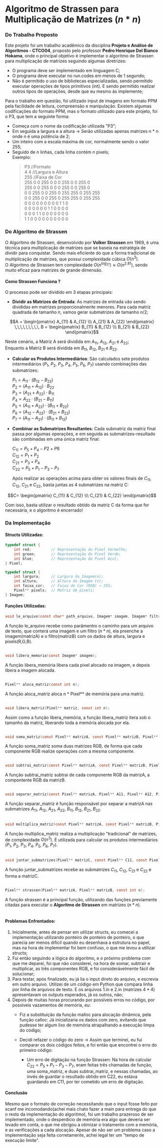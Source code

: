 # Algoritmo de Strassen para Multiplicação de Matrizes $(n * n)$
### Do Trabalho Proposto
 Este projeto foi um trabalho acadêmico da disciplina **Projeto e Análise de Algoritmos - CTCO04**, proposto pelo professor **Pedro Henrique Del Bianco Hokama**, onde o principal objetivo é implementar o algoritmo de Strassen para multiplicação de matrizes seguindo algumas diretrizes:
 
 * O programa deve ser implementado em linguagem C;
 * O programa deve executar no run.codes em menos de 1 segundo;  
 * Não é permitido o uso de bibliotecas especializadas, sendo permitido executar operações de tipos primitivos (int). E sendo permitido realizar outros tipos de operações, desde que eu mesmo às implemente;

Para o trabalho em questão, foi utilizado input de imagens em formato PPM pela facilidade de leitura, compreensão e manipulação. Existem algumas codificações do formato PPM, mas o formato utilizado para este projeto, foi o P3, que tem a seguinte forma:

* Começa com o nome da codificação utilizada "P3";  
* Em seguida a largura e a altura → Serão utilizadas apenas matrizes n * n onde n é uma potência de 2; 
* Um inteiro com a escala máxima de cor, normalmente sendo o valor 255;  
* Seguido de $n$ linhas, cada linha contém $n$ pixels;  
 Exemplo:
     >P3 //Formato  
4 4  //Largura e Altura  
255  //Faixa de Cor  
255 0 0 255 0 0 0 255 0 0 255 0  
255 0 0 255 0 0 0 255 0 0 255 0  
0 0 255 0 0 255 0 255 255 0 255 255  
0 0 255 0 0 255 0 255 255 0 255 255  
0 0 0 0 0 0 0 0 0 1 1 0  
0 0 0 0 0 0 1 1 0 0 0 0  
0 0 0 1 1 0 0 0 0 0 0 0  
1 1 0 0 0 0 0 0 0 0 0 0 

### Do Algoritmo de Strassen
O Algoritmo de Strassen, desenvolvido por **Volker Strassen** em 1969, é uma técnica para multiplicação de matrizes que se baseia na estratégia de dividir para conquistar. Sendo mais eficiente do que a forma tradicional de multiplicação de matrizes, que possui complexidade cúbica $O(n^3)$.  
O Algoritmo de Strassen tem complexidade $O(n^{log_27})≈O(n^{2.81})$, sendo muito eficaz para matrizes de grande dimensão.  

#### Como Strassen Funciona ?
O processo pode ser dividido em 3 etapas principais:  
* **Dividir as Matrizes de Entrada**: As matrizes de entrada vão sendo divididas em matrizes proporcionalmente menores. Para cada matriz quadrada de tamanho $n$, vamos gerar submatrizes de tamanho $n/2$;

```math
A =
\begin{pmatrix}
A_{11} & A_{12} \\\
A_{21} & A_{22}
\end{pmatrix}
\,\,\,\,\,\,\,\,\,
B = 
\begin{pmatrix}
B_{11} & B_{12} \\\
B_{21} & B_{22}
\end{pmatrix}
```
Neste cenário, a Matriz A será dividida em $A_{11}$, $A_{12}$, $A_{21}$ e $A_{22}$;  
Enquanto a Matriz B será dividida em $B_{11}$, $B_{12}$, $B_{21}$ e $B_{22}$.

* **Calcular os Produtos Intermediários**: São calculados sete produtos intermediários ($P_1$, $P_2$, $P_3$, $P_4$, $P_5$, $P_6$, $P_7$) usando combinações das submatrizes:
 
   $P_1 = A_{11}\cdot(B_{12}-B_{22})$  
   $P_2 = (A_{11}+ A_{12})\cdot B_{22}$  
   $P_3 = (A_{21} + A_{22})\cdot B_{11}$  
   $P_4 = A_{22}\cdot(B_{21} - B_{11})$  
   $P_5 = (A_{11} + A_{22})\cdot(B_{11} + B_{22})$  
   $P_6 = (A_{12} - A_{22})\cdot(B_{21} + B_{22})$  
   $P_7 = (A_{11} - A_{21})\cdot(B_{11} + B_{12})$
  
* **Combinar as Submatrizes Resultantes**: Cada submatriz da matriz final passa por algumas operações, e em seguida as submatrizes-resultado são combinadas em uma única matriz final:

   $C_{11} = P_5 + P_4 - P2 + P6$  
   $C_{12} = P_1 + P_2$  
   $C_{21} = P_3 + P_4$  
   $C_{22} = P_5 + P_1 - P_3 - P_7$

  Após realizar as operações acima para obter os valores finais de $C_{11}$, $C_{12}$, $C_{21}$ e $C_{22}$, basta juntas as 4 submatrizes na matriz C:

```math
C=
\begin{pmatrix}
C_{11} & C_{12} \\\
C_{21} & C_{22}
\end{pmatrix}
```

Com isso, basta utilizar o resultado obtido da matriz C da forma que for necessária, e o algoritmo é encerrado!

### Da Implementação
#### Structs Utilizadas:  
```C
typedef struct {
    int red;         // Representação do Pixel Vermelho;
    int green;       // Representação do Pixel Verde;
    int blue;        // Representação do Pixel Azul;
} Pixel;

typedef struct {
    int largura;     // Largura da Imagem(n);
    int altura;      // Altura da Imagem (n);
    int faixa_cor;   // Faixa de Cor (RGB) → 255;
    Pixel** pixels;  // Matriz de pixels;
} Imagem;
```
#### Funções Utilizadas:  
```C
void le_arquivo(const char* path_arquivo, Imagem* imagem, Imagem* filtro); → Não utilizada na Entrega Final  
```  
A função le_arquivo recebe como parâmentro o caminho para um arquivo de texto, que conterá uma imagem e um filtro $(n * n)$,
 ela preenche a imagem(matrizA) e o filtro(matrizB) com os dados de altura, largura e pixels(R,G,B).<br/><br/>
```C
void libera_memoria(const Imagem* imagem);  
``` 
A função libera_memória libera cada pixel alocado na imagem, e depois libera a imagem alocada.<br/><br/>
```C
Pixel** aloca_matriz(const int n);
```  
A função aloca_matriz aloca n * Pixel** de memória para uma matriz. <br/><br/>
```C
void libera_matriz(Pixel** matriz, const int n);
```  
Assim como a função libera_memória, a função libera_matriz itera sob o tamanho da matriz, liberando toda a memória alocada por ela.<br/><br/>
```C
void soma_matriz(const Pixel** matrizA, const Pixel** matrizB, Pixel** matrizC, const int n);
```  
A função soma_matriz soma duas matrizes RGB, de forma que cada componente RGB realize operações com a mesma componente.<br/><br/>
```C
void subtrai_matriz(const Pixel** matrizA, const Pixel** matrizB, Pixel** matrizC, const int n);
```  
A função subtrai_matriz subtrai de cada componente RGB da matrizA, a compontente RGB da matrizB.<br/><br/>
```C
void separar_matriz(const Pixel** matrizA, Pixel** A11, Pixel** A12, Pixel** A21, Pixel** A22, const int n);  
```  
A função separar_matriz é função responsável por separar a matrizA nas submatrizes $A_{11}$, $A_{12}$, $A_{21}$, $A_{22}$, $B_{11}$, $B_{12}$, $B_{21}$, $B_{22}$.<br/><br/>
```C
void multiplica_matriz(const Pixel** matrizA, const Pixel** matrizB, Pixel** matrizC, const int n);
```  
A função multiplica_matriz realiza a multiplicação "tradicional" de matrizes, de complexidade $O(n^3)$. É utilizada para calcular os produtos intermediários ($P_1$, $P_2$, $P_3$, $P_4$, $P_5$, $P_6$, $P_7$).<br/><br/>
```C
void juntar_submatrizes(Pixel** matrizC, const Pixel** C11, const Pixel** C12, const Pixel** C21, const Pixel** C22, const int n);
```
A função juntar_submatrizes recebe as submatrizes $C_{11}$, $C_{12}$, $C_{21}$ e $C_{22}$ e forma a matrizC.<br/><br/>
```C 
Pixel** strassen(Pixel** matrizA, Pixel** matrizB, const int n);  
```
A função strassen é a principal função, utilizando das funções previamente citadas para executar o **Algoritmo de Strassen** em matrizes $(n * n)$.<br/><br/>

 #### Problemas Enfrentados:
 1. Inicialmente, antes de pensar em utilizar structs, eu comecei a implementação utilizando ponteiro de ponteiro de ponteiro, o que parecia ser menos difícil quando eu desenhava a estrutura no papel, mas na hora de implementar foi bem confuso, o que me levou a utilizar structs;  
 2. Fui então seguindo a lógica do algoritmo, e o próximo problema com que me deparei, foi que não considerei, na hora de somar, subtrair e multiplicar, as três componentes RGB, e foi considerávelmente fácil de solucionar;  
 3. Para testar, após finalizado, eu já lia o input direto do arquivo, e escrevia em outro arquivo. Utilizei de um código em Python que compara linha por linha de arquivos de texto. E os arquivos 1.in e 2.in (matrizes $4*4$) apresentavam os outputs esperados, já os outros, não;  
 4. Depois de muitas horas procurando por possíveis erros no código, por possíveis vazamentos de memória, eu:
    * Fiz a substituição da função malloc para alocação dinâmica, pela função calloc: Já inicializaria os dados com zero, evitando que pudesse ter algum lixo de memória atrapalhando a execução limpa do código;
    * Decidi refazer o código do zero → Assim que terminei, eu fui comparar os dois códigos feitos, e foi então que encontrei o erro do primeiro código:
      
      * Um erro de digitação na função Strassen: Na hora de calcular $C_{22} = P_5 + P_1 - P_3 - P_7$, eram feitas três chamadas de função, uma soma_matriz, e duas subtrai_matriz, e nessas chamadas, ao invés de guardar o resultado obtido em C22, eu estava guardando em C11, por ter cometido um erro de digitação.
     
 #### Conclusão
 Mesmo que o formato de correção necessitando que o input fosse feito por scanf me incomodando(achei mais chato fazer a main para entrega do que o resto da implementação do algoritmo), foi um trabalho prazeroso de ser implementado, onde o desperdício de memória era algo que deveria ser levado em conta, o que me obrigou a otimizar o tratamento com a memória, e as verificações a cada alocação. Apesar de não ser um problema caso a implementação seja feita corretamente, achei legal ter um "tempo de execução limite".
 
 
